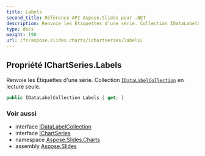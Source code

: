 ```yaml
---  
title: Labels
second_title: Référence API Aspose.Slides pour .NET  
description: Renvoie les Étiquettes d'une série. Collection IDataLabelCollectionaspose.slides.charts/idatalabelcollection en lecture seule.
type: docs  
weight: 190  
url: /fr/aspose.slides.charts/ichartseries/labels/
---  
```


## Propriété IChartSeries.Labels  
  
Renvoie les Étiquettes d'une série. Collection [`IDataLabelCollection`](../../idatalabelcollection) en lecture seule.  

```csharp  
public IDataLabelCollection Labels { get; }  
```  

### Voir aussi  

* interface [IDataLabelCollection](../../idatalabelcollection)  
* interface [IChartSeries](../../ichartseries)  
* namespace [Aspose.Slides.Charts](../../ichartseries)  
* assembly [Aspose.Slides](../../../)  

<!-- NE PAS MODIFIER : généré par xmldocmd pour Aspose.Slides.dll -->  